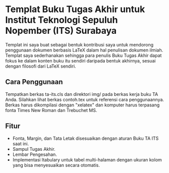 # Templat Buku Tugas Akhir untuk Institut Teknologi Sepuluh Nopember (ITS) Surabaya

Templat ini saya buat sebagai bentuk kontribusi saya untuk mendorong penggunaan dokumen berbasis LaTeX dalam hal penulisan dokumen ilmiah. Templat saya sederhanakan sehingga para penulis Buku Tugas Akhir dapat fokus ke dalam konten buku itu sendiri daripada bentuk akhirnya, sesuai dengan filosofi dari LaTeX sendiri.

## Cara Penggunaan

Tempatkan berkas ta-its.cls dan direktori img/ pada berkas kerja buku TA Anda. Silahkan lihat berkas contoh.tex untuk referensi cara penggunaannya. Berkas harus dikompilasi dengan "xelatex" dan komputer harus terpasang fonta Times New Roman dan Trebuchet MS.

## Fitur

* Fonta, Margin, dan Tata Letak disesuaikan dengan aturan Buku TA ITS saat ini.
* Sampul Tugas Akhir.
* Lembar Pengesahan.
* Implementasi ltabulary untuk tabel multi-halaman dengan ukuran kolom yang bisa menyesuaikan secara otomatis.
